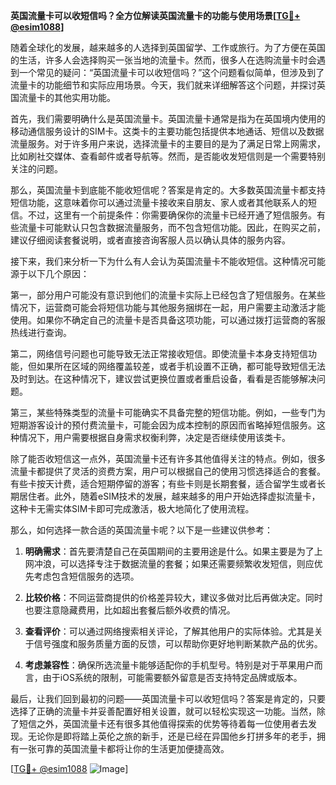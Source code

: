**英国流量卡可以收短信吗？全方位解读英国流量卡的功能与使用场景[[TG💪+ @esim1088](https://t.me/s/esim1088)]**

随着全球化的发展，越来越多的人选择到英国留学、工作或旅行。为了方便在英国的生活，许多人会选择购买一张当地的流量卡。然而，很多人在选购流量卡时会遇到一个常见的疑问：“英国流量卡可以收短信吗？”这个问题看似简单，但涉及到了流量卡的功能细节和实际应用场景。今天，我们就来详细解答这个问题，并探讨英国流量卡的其他实用功能。

首先，我们需要明确什么是英国流量卡。英国流量卡通常是指为在英国境内使用的移动通信服务设计的SIM卡。这类卡的主要功能包括提供本地通话、短信以及数据流量服务。对于许多用户来说，选择流量卡的主要目的是为了满足日常上网需求，比如刷社交媒体、查看邮件或者导航等。然而，是否能收发短信则是一个需要特别关注的问题。

那么，英国流量卡到底能不能收短信呢？答案是肯定的。大多数英国流量卡都支持短信功能，这意味着你可以通过流量卡接收来自朋友、家人或者其他联系人的短信。不过，这里有一个前提条件：你需要确保你的流量卡已经开通了短信服务。有些流量卡可能默认只包含数据流量服务，而不包含短信功能。因此，在购买之前，建议仔细阅读套餐说明，或者直接咨询客服人员以确认具体的服务内容。

接下来，我们来分析一下为什么有人会认为英国流量卡不能收短信。这种情况可能源于以下几个原因：

第一，部分用户可能没有意识到他们的流量卡实际上已经包含了短信服务。在某些情况下，运营商可能会将短信功能与其他服务捆绑在一起，用户需要主动激活才能使用。如果你不确定自己的流量卡是否具备这项功能，可以通过拨打运营商的客服热线进行查询。

第二，网络信号问题也可能导致无法正常接收短信。即使流量卡本身支持短信功能，但如果所在区域的网络覆盖较差，或者手机设置不正确，都可能导致短信无法及时到达。在这种情况下，建议尝试更换位置或者重启设备，看看是否能够解决问题。

第三，某些特殊类型的流量卡可能确实不具备完整的短信功能。例如，一些专门为短期游客设计的预付费流量卡，可能会因为成本控制的原因而省略掉短信服务。这种情况下，用户需要根据自身需求权衡利弊，决定是否继续使用该类卡。

除了能否收短信这一点外，英国流量卡还有许多其他值得关注的特点。例如，很多流量卡都提供了灵活的资费方案，用户可以根据自己的使用习惯选择适合的套餐。有些卡按天计费，适合短期停留的游客；有些卡则是长期套餐，适合留学生或者长期居住者。此外，随着eSIM技术的发展，越来越多的用户开始选择虚拟流量卡，这种卡无需实体SIM卡即可完成激活，极大地简化了使用流程。

那么，如何选择一款合适的英国流量卡呢？以下是一些建议供参考：

1. **明确需求**：首先要清楚自己在英国期间的主要用途是什么。如果主要是为了上网冲浪，可以选择专注于数据流量的套餐；如果还需要频繁收发短信，则应优先考虑包含短信服务的选项。

2. **比较价格**：不同运营商提供的价格差异较大，建议多做对比后再做决定。同时也要注意隐藏费用，比如超出套餐后额外收费的情况。

3. **查看评价**：可以通过网络搜索相关评论，了解其他用户的实际体验。尤其是关于信号强度和服务质量方面的反馈，可以帮助你更好地判断某款产品的优劣。

4. **考虑兼容性**：确保所选流量卡能够适配你的手机型号。特别是对于苹果用户而言，由于iOS系统的限制，可能需要额外留意是否支持特定品牌或版本。

最后，让我们回到最初的问题——英国流量卡可以收短信吗？答案是肯定的，只要选择了正确的流量卡并妥善配置好相关设置，就可以轻松实现这一功能。当然，除了短信之外，英国流量卡还有很多其他值得探索的优势等待着每一位使用者去发现。无论你是即将踏上英伦之旅的新手，还是已经在异国他乡打拼多年的老手，拥有一张可靠的英国流量卡都将让你的生活更加便捷高效。

[[TG💪+ @esim1088](https://t.me/s/esim1088) ![Image](https://i.postimg.cc/4NQfJmqS/Snipaste-2025-05-13-00-14-12.png)]